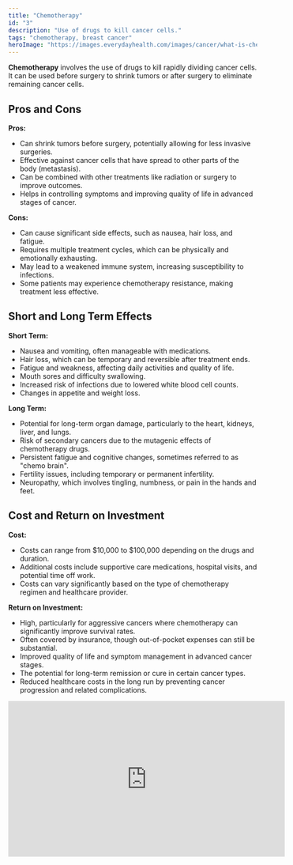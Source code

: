 ```yaml
---
title: "Chemotherapy"
id: "3"
description: "Use of drugs to kill cancer cells."
tags: "chemotherapy, breast cancer"
heroImage: "https://images.everydayhealth.com/images/cancer/what-is-chemotherapy-722x406.jpg?sfvrsn=912570a9_1"
---
```


**Chemotherapy** involves the use of drugs to kill rapidly dividing cancer cells. It can be used before surgery to shrink tumors or after surgery to eliminate remaining cancer cells.

## Pros and Cons

**Pros:**

- Can shrink tumors before surgery, potentially allowing for less invasive surgeries.
- Effective against cancer cells that have spread to other parts of the body (metastasis).
- Can be combined with other treatments like radiation or surgery to improve outcomes.
- Helps in controlling symptoms and improving quality of life in advanced stages of cancer.

**Cons:**

- Can cause significant side effects, such as nausea, hair loss, and fatigue.
- Requires multiple treatment cycles, which can be physically and emotionally exhausting.
- May lead to a weakened immune system, increasing susceptibility to infections.
- Some patients may experience chemotherapy resistance, making treatment less effective.

## Short and Long Term Effects

**Short Term:**

- Nausea and vomiting, often manageable with medications.
- Hair loss, which can be temporary and reversible after treatment ends.
- Fatigue and weakness, affecting daily activities and quality of life.
- Mouth sores and difficulty swallowing.
- Increased risk of infections due to lowered white blood cell counts.
- Changes in appetite and weight loss.

**Long Term:**

- Potential for long-term organ damage, particularly to the heart, kidneys, liver, and lungs.
- Risk of secondary cancers due to the mutagenic effects of chemotherapy drugs.
- Persistent fatigue and cognitive changes, sometimes referred to as "chemo brain".
- Fertility issues, including temporary or permanent infertility.
- Neuropathy, which involves tingling, numbness, or pain in the hands and feet.

## Cost and Return on Investment

**Cost:**

- Costs can range from $10,000 to $100,000 depending on the drugs and duration.
- Additional costs include supportive care medications, hospital visits, and potential time off work.
- Costs can vary significantly based on the type of chemotherapy regimen and healthcare provider.

**Return on Investment:**

- High, particularly for aggressive cancers where chemotherapy can significantly improve survival rates.
- Often covered by insurance, though out-of-pocket expenses can still be substantial.
- Improved quality of life and symptom management in advanced cancer stages.
- The potential for long-term remission or cure in certain cancer types.
- Reduced healthcare costs in the long run by preventing cancer progression and related complications.
<iframe width="560" height="315" src="https://www.youtube.com/embed/MUiVDggkzZM?si=3DQjqrW52N1EUwRM" title="YouTube video player" frameborder="0" allow="accelerometer; autoplay; clipboard-write; encrypted-media; gyroscope; picture-in-picture; web-share" referrerpolicy="strict-origin-when-cross-origin" allowfullscreen></iframe>